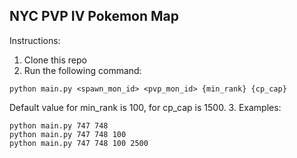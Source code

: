 ## NYC PVP IV Pokemon Map

Instructions:
1. Clone this repo
2. Run the following command:
```
python main.py <spawn_mon_id> <pvp_mon_id> {min_rank} {cp_cap}
```
Default value for min_rank is 100, for cp_cap is 1500. 
3. Examples:
```commandline
python main.py 747 748
python main.py 747 748 100
python main.py 747 748 100 2500
```
